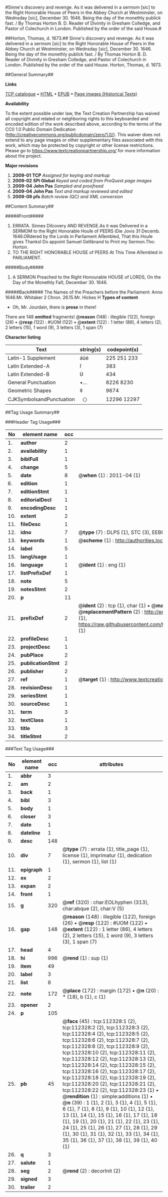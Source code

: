 #Sinne's discovery and revenge. As it was delivered in a sermom [sic] to the Right Honorable House of Peers in the Abbey Church at Westminster, on Wednsday [sic], December 30. 1646. Being the day of the monethly publick fast. / By Thomas Horton B. D. Reader of Divinity in Gresham Colledge, and Pastor of Colechurch in London. Published by the order of the said House.#

##Horton, Thomas, d. 1673.##
Sinne's discovery and revenge. As it was delivered in a sermom [sic] to the Right Honorable House of Peers in the Abbey Church at Westminster, on Wednsday [sic], December 30. 1646. Being the day of the monethly publick fast. / By Thomas Horton B. D. Reader of Divinity in Gresham Colledge, and Pastor of Colechurch in London. Published by the order of the said House.
Horton, Thomas, d. 1673.

##General Summary##

**Links**

[TCP catalogue](http://www.ota.ox.ac.uk/tcp/)  • 
[HTML](http://tei.it.ox.ac.uk/tcp/Texts-HTML/free/A86/A86579.html)  • 
[EPUB](http://tei.it.ox.ac.uk/tcp/Texts-EPUB/free/A86/A86579.epub) • 
[Page images (Historical Texts)](https://historicaltexts.jisc.ac.uk/eebo-99860212e)

**Availability**

To the extent possible under law, the Text Creation Partnership has waived all copyright and related or neighboring rights to this keyboarded and encoded edition of the work described above, according to the terms of the CC0 1.0 Public Domain Dedication (http://creativecommons.org/publicdomain/zero/1.0/). This waiver does not extend to any page images or other supplementary files associated with this work, which may be protected by copyright or other license restrictions. Please go to https://www.textcreationpartnership.org/ for more information about the project.

**Major revisions**

1. __2009-01__ __TCP__ *Assigned for keying and markup*
1. __2009-02__ __SPi Global__ *Keyed and coded from ProQuest page images*
1. __2009-04__ __John Pas__ *Sampled and proofread*
1. __2009-04__ __John Pas__ *Text and markup reviewed and edited*
1. __2009-09__ __pfs__ *Batch review (QC) and XML conversion*

##Content Summary##

#####Front#####

1. ERRATA.
Sinnes Diſcovery AND REVENGE.As it was Delivered in a SERMOM to the Right Honorable Houſe of PEERS iDie Jovis 31 Decemb. 1646.ORdered by the Lords in Parliament Aſſembled, That this Houſe gives ThanksI Do appoint Samuel Gellibrand to Print my Sermon.Tho: Horton.
1. TO THE RIGHT HONORABLE HOUSE of PEERS At This Time Aſſembled in PARLIAMENT.

#####Body#####

1. A SERMON Preached to the Right Honourable HOUSE of LORDS, On the Day of the Monethly Faſt, December 30. 1646.

#####Back#####
The Names of the Preachers before the Parliament: Anno 1646.Mr. Whitaker 2 Chron. 26.15.Mr. Hickes H
**Types of content**

  * Oh, Mr. Jourdain, there is **prose** in there!

There are 148 **omitted** fragments! 
 @__reason__ (148) : illegible (122), foreign (26)  •  @__resp__ (122) : #UOM (122)  •  @__extent__ (122) : 1 letter (86), 4 letters (2), 2 letters (15), 1 word (9), 3 letters (3), 1 span (7)

**Character listing**


|Text|string(s)|codepoint(s)|
|---|---|---|
|Latin-1 Supplement|áûé|225 251 233|
|Latin Extended-A|ſ|383|
|Latin Extended-B|Ʋ|434|
|General Punctuation|•…|8226 8230|
|Geometric Shapes|◊|9674|
|CJKSymbolsandPunctuation|〈〉|12296 12297|

##Tag Usage Summary##

###Header Tag Usage###

|No|element name|occ|attributes|
|---|---|---|---|
|1.|__author__|2||
|2.|__availability__|1||
|3.|__biblFull__|1||
|4.|__change__|5||
|5.|__date__|8| @__when__ (1) : 2011-04 (1)|
|6.|__edition__|1||
|7.|__editionStmt__|1||
|8.|__editorialDecl__|1||
|9.|__encodingDesc__|1||
|10.|__extent__|2||
|11.|__fileDesc__|1||
|12.|__idno__|7| @__type__ (7) : DLPS (1), STC (3), EEBO-CITATION (1), PROQUEST (1), VID (1)|
|13.|__keywords__|1| @__scheme__ (1) : http://authorities.loc.gov/ (1)|
|14.|__label__|5||
|15.|__langUsage__|1||
|16.|__language__|1| @__ident__ (1) : eng (1)|
|17.|__listPrefixDef__|1||
|18.|__note__|5||
|19.|__notesStmt__|2||
|20.|__p__|11||
|21.|__prefixDef__|2| @__ident__ (2) : tcp (1), char (1)  •  @__matchPattern__ (2) : ([0-9\-]+):([0-9IVX]+) (1), (.+) (1)  •  @__replacementPattern__ (2) : http://eebo.chadwyck.com/downloadtiff?vid=$1&page=$2 (1), https://raw.githubusercontent.com/textcreationpartnership/Texts/master/tcpchars.xml#$1 (1)|
|22.|__profileDesc__|1||
|23.|__projectDesc__|1||
|24.|__pubPlace__|2||
|25.|__publicationStmt__|2||
|26.|__publisher__|2||
|27.|__ref__|1| @__target__ (1) : http://www.textcreationpartnership.org/docs/. (1)|
|28.|__revisionDesc__|1||
|29.|__seriesStmt__|1||
|30.|__sourceDesc__|1||
|31.|__term__|3||
|32.|__textClass__|1||
|33.|__title__|3||
|34.|__titleStmt__|2||


###Text Tag Usage###

|No|element name|occ|attributes|
|---|---|---|---|
|1.|__abbr__|3||
|2.|__am__|2||
|3.|__back__|1||
|4.|__bibl__|3||
|5.|__body__|1||
|6.|__closer__|3||
|7.|__date__|1||
|8.|__dateline__|1||
|9.|__desc__|148||
|10.|__div__|7| @__type__ (7) : errata (1), title_page (1), license (1), imprimatur (1), dedication (1), sermon (1), list (1)|
|11.|__epigraph__|1||
|12.|__ex__|2||
|13.|__expan__|2||
|14.|__front__|1||
|15.|__g__|320| @__ref__ (320) : char:EOLhyphen (313), char:abque (2), char:V (5)|
|16.|__gap__|148| @__reason__ (148) : illegible (122), foreign (26)  •  @__resp__ (122) : #UOM (122)  •  @__extent__ (122) : 1 letter (86), 4 letters (2), 2 letters (15), 1 word (9), 3 letters (3), 1 span (7)|
|17.|__head__|4||
|18.|__hi__|996| @__rend__ (1) : sup (1)|
|19.|__item__|49||
|20.|__label__|3||
|21.|__list__|8||
|22.|__note__|172| @__place__ (172) : margin (172)  •  @__n__ (20) : * (18), b (1), c (1)|
|23.|__opener__|2||
|24.|__p__|105||
|25.|__pb__|45| @__facs__ (45) : tcp:112328:1 (2), tcp:112328:2 (2), tcp:112328:3 (2), tcp:112328:4 (2), tcp:112328:5 (2), tcp:112328:6 (2), tcp:112328:7 (2), tcp:112328:8 (2), tcp:112328:9 (2), tcp:112328:10 (2), tcp:112328:11 (2), tcp:112328:12 (2), tcp:112328:13 (2), tcp:112328:14 (2), tcp:112328:15 (2), tcp:112328:16 (2), tcp:112328:17 (2), tcp:112328:18 (2), tcp:112328:19 (2), tcp:112328:20 (2), tcp:112328:21 (2), tcp:112328:22 (2), tcp:112328:23 (1)  •  @__rendition__ (1) : simple:additions (1)  •  @__n__ (39) : 1 (1), 2 (1), 3 (1), 4 (1), 5 (1), 6 (1), 7 (1), 8 (1), 9 (1), 10 (1), 12 (1), 13 (1), 14 (1), 15 (1), 16 (1), 17 (1), 18 (1), 19 (1), 20 (1), 21 (1), 22 (1), 23 (1), 24 (1), 25 (1), 26 (1), 27 (1), 28 (1), 29 (1), 30 (1), 31 (1), 32 (1), 33 (1), 34 (1), 35 (1), 36 (1), 37 (1), 38 (1), 39 (1), 40 (1)|
|26.|__q__|3||
|27.|__salute__|1||
|28.|__seg__|2| @__rend__ (2) : decorInit (2)|
|29.|__signed__|3||
|30.|__trailer__|2||
